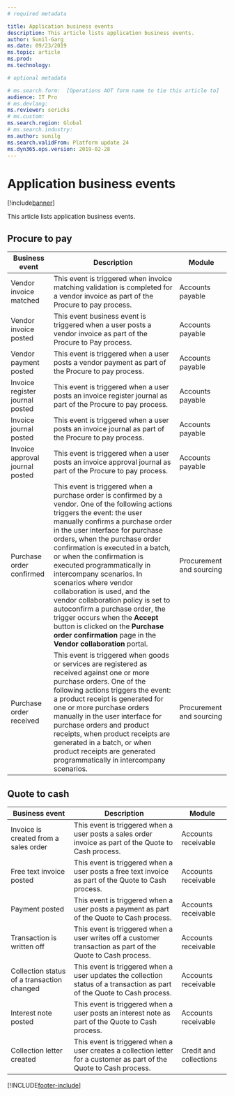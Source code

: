 ```yaml
---
# required metadata

title: Application business events
description: This article lists application business events.
author: Sunil-Garg
ms.date: 09/23/2019
ms.topic: article
ms.prod: 
ms.technology: 

# optional metadata

# ms.search.form:  [Operations AOT form name to tie this article to]
audience: IT Pro
# ms.devlang: 
ms.reviewer: sericks
# ms.custom: 
ms.search.region: Global
# ms.search.industry: 
ms.author: sunilg
ms.search.validFrom: Platform update 24
ms.dyn365.ops.version: 2019-02-28
---
```


# Application business events

[!include[banner](../includes/banner.md)]

This article lists application business events.

## Procure to pay

| Business event | Description | Module |
|----|----|----|
| Vendor invoice matched          | This event is triggered when invoice matching validation is completed for a vendor invoice as part of the Procure to pay process. | Accounts payable |
| Vendor invoice posted           | This event business event is triggered when a user posts a vendor invoice as part of the Procure to Pay process. | Accounts payable |
| Vendor payment posted           | This event is triggered when a user posts a vendor payment as part of the Procure to pay process.                                 | Accounts payable |
| Invoice register journal posted | This event is triggered when a user posts an invoice register journal as part of the Procure to pay process.                      | Accounts payable |
| Invoice journal posted          | This event is triggered when a user posts an invoice journal as part of the Procure to pay process.                               | Accounts payable |
| Invoice approval journal posted | This event is triggered when a user posts an invoice approval journal as part of the Procure to pay process.                      | Accounts payable |
|Purchase order confirmed |This event is triggered when a purchase order is confirmed by a vendor. One of the following actions triggers the event: the user manually confirms a purchase order in the user interface for purchase orders, when the purchase order confirmation is executed in a batch, or when the confirmation is executed programmatically in intercompany scenarios. In scenarios where vendor collaboration is used, and the vendor collaboration policy is set to autoconfirm a purchase order, the trigger occurs when the **Accept** button is clicked on the **Purchase order confirmation**  page in the **Vendor collaboration** portal.|Procurement and sourcing|
|Purchase order received |This event is triggered when goods or services are registered as received against one or more purchase orders. One of the following actions triggers the event: a product receipt is generated for one or more purchase orders manually in the user interface for purchase orders and product receipts, when product receipts are generated in a batch, or when product receipts are generated programmatically in intercompany scenarios.|Procurement and sourcing|

## Quote to cash

| Business event                             | Description                                                                                                                       | Module                 |
|--------------------------------------------|-----------------------------------------------------------------------------------------------------------------------------------|------------------------|
| Invoice is created from a sales order      | This event is triggered when a user posts a sales order invoice as part of the Quote to Cash process.                    | Accounts receivable    |
| Free text invoice posted                   | This event is triggered when a user posts a free text invoice as part of the Quote to Cash process.                      | Accounts receivable    |
| Payment posted                             | This event is triggered when a user posts a payment as part of the Quote to Cash process.                                | Accounts receivable    |
| Transaction is written off                 | This event is triggered when a user writes off a customer transaction as part of the Quote to Cash process.              | Accounts receivable    |
| Collection status of a transaction changed | This event is triggered when a user updates the collection status of a transaction as part of the Quote to Cash process. | Accounts receivable    |
| Interest note posted                       | This event is triggered when a user posts an interest note as part of the Quote to Cash process.                         | Accounts receivable    |
| Collection letter created                  | This event is triggered when a user creates a collection letter for a customer as part of the Quote to Cash process.     | Credit and collections |


[!INCLUDE[footer-include](../../../includes/footer-banner.md)]